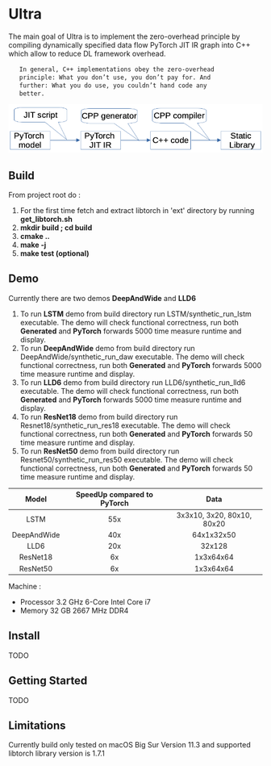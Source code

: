 # Ultra

The main goal of Ultra is to implement the zero-overhead principle
by compiling dynamically specified data flow PyTorch JIT IR graph 
into C++ which allow to reduce DL framework overhead. 

       In general, C++ implementations obey the zero-overhead
       principle: What you don’t use, you don’t pay for. And
       further: What you do use, you couldn’t hand code any
       better.

![alt text](https://github.com/edvgha/Ultra/blob/main/docs/flow.png?raw=true)

## Build

From project root do : 
1. For the first time fetch and extract libtorch in 'ext' directory by running **get_libtorch.sh**
2. **mkdir build ; cd build**
3. **cmake ..**
4. **make -j**
5. **make test (optional)**

## Demo 
Currently there are two demos **DeepAndWide** and **LLD6**
1. To run **LSTM** demo from build directory run LSTM/synthetic_run_lstm executable.
   The demo will check functional correctness, run both **Generated** and **PyTorch** forwards 5000 time measure runtime and display.
2. To run **DeepAndWide** demo from build directory run DeepAndWide/synthetic_run_daw executable.
   The demo will check functional correctness, run both **Generated** and **PyTorch** forwards 5000 time measure runtime and display.
3. To run **LLD6** demo from build directory run LLD6/synthetic_run_lld6 executable.
   The demo will check functional correctness, run both **Generated** and **PyTorch** forwards 5000 time measure runtime and display.
4. To run **ResNet18** demo from build directory run Resnet18/synthetic_run_res18 executable.
   The demo will check functional correctness, run both **Generated** and **PyTorch** forwards 50 time measure runtime and display.
5. To run **ResNet50** demo from build directory run Resnet50/synthetic_run_res50 executable.
   The demo will check functional correctness, run both **Generated** and **PyTorch** forwards 50 time measure runtime and display.
   
<!-- tocstop -->

| Model | SpeedUp compared to PyTorch | Data |
| :---: | :---: | :---: |
| LSTM | 55x | 3x3x10, 3x20, 80x10, 80x20 |
| DeepAndWide | 40x | 64x1x32x50 |
| LLD6 | 20x | 32x128 |
| ResNet18 | 6x | 1x3x64x64 |
| ResNet50 | 6x | 1x3x64x64 |

Machine : 
 - Processor 3.2 GHz 6-Core Intel Core i7
 - Memory 32 GB 2667 MHz DDR4

## Install 
TODO

## Getting Started 
TODO

## Limitations

Currently build only tested on macOS Big Sur Version 11.3 and supported libtorch library version is 1.7.1
